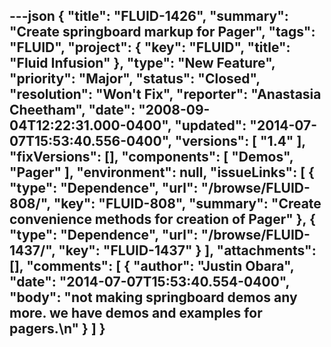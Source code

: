 ---json
{
  "title": "FLUID-1426",
  "summary": "Create springboard markup for Pager",
  "tags": "FLUID",
  "project": {
    "key": "FLUID",
    "title": "Fluid Infusion"
  },
  "type": "New Feature",
  "priority": "Major",
  "status": "Closed",
  "resolution": "Won't Fix",
  "reporter": "Anastasia Cheetham",
  "date": "2008-09-04T12:22:31.000-0400",
  "updated": "2014-07-07T15:53:40.556-0400",
  "versions": [
    "1.4"
  ],
  "fixVersions": [],
  "components": [
    "Demos",
    "Pager"
  ],
  "environment": null,
  "issueLinks": [
    {
      "type": "Dependence",
      "url": "/browse/FLUID-808/",
      "key": "FLUID-808",
      "summary": "Create convenience methods for creation of Pager"
    },
    {
      "type": "Dependence",
      "url": "/browse/FLUID-1437/",
      "key": "FLUID-1437"
    }
  ],
  "attachments": [],
  "comments": [
    {
      "author": "Justin Obara",
      "date": "2014-07-07T15:53:40.554-0400",
      "body": "not making springboard demos any more. we have demos and examples for pagers.\n"
    }
  ]
}
---

        